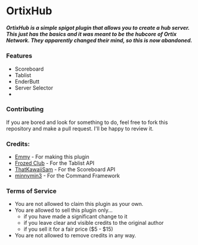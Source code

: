 # OrtixHub


##### OrtixHub is a simple spigot plugin that allows you to create a hub server. This just has the basics and it was meant to be the hubcore of Ortix Network. They apparently changed their mind, so this is now abandoned.


### Features
- Scoreboard
- Tablist
- EnderButt
- Server Selector
- 
### Contributing
If you are bored and look for something to do, feel free to fork this repository and make a pull request. I'll be happy to review it.

### Credits:
- [Emmy](https://github.com/Emmy) - For making this plugin
- [Frozed Club](https://github.com/FrozedClubDevelopment/FrozedTablist) - For the Tablist API
- [ThatKawaiiSam](https://github.com/ThatKawaiiSam/Assemble) - For the Scoreboard API
- [minnymin3](https://github.com/mcardy/CommandFramework) - For the Command Framework

### Terms of Service
- You are not allowed to claim this plugin as your own.
- You are allowed to sell this plugin only...
  - if you have made a significant change to it
  - if you leave clear and visible credits to the original author
  - if you sell it for a fair price ($5 - $15)
- You are not allowed to remove credits in any way.
